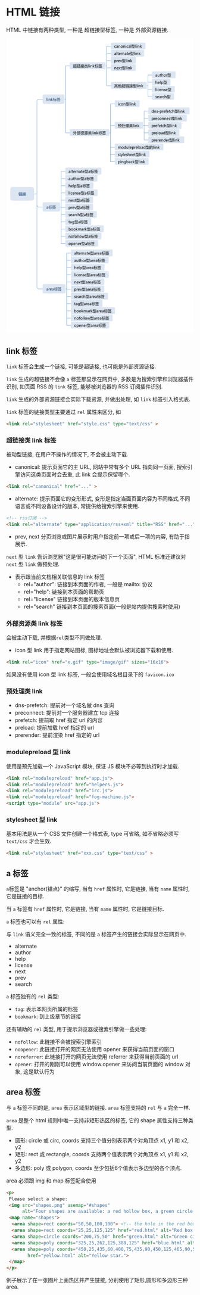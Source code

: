 # HTML 链接

HTML 中链接有两种类型, 一种是 超链接型标签, 一种是 外部资源链接.

![html链接分类](../imgs/html-link.png)


## link 标签

`link` 标签会生成一个链接, 可能是超链接, 也可能是外部资源链接.

`link` 生成的超链接不会像 `a` 标签那显示在网页中, 多数是为搜索引擎和浏览器插件识别, 如页面 RSS 的 `link` 标签, 能够被浏览器的 RSS 订阅插件识别.

`link` 生成的外部资源链接会实际下载资源, 并做出处理, 如 `link` 标签引入格式表.

`link` 标签的链接类型主要通过 `rel` 属性来区分, 如
```html
<link rel="stylesheet" href="style.css" type="text/css" >
```

### 超链接类 link 标签

被动型链接, 在用户不操作的情况下, 不会被主动下载.

- canonical: 提示页面它的主 URL, 网站中常有多个 URL 指向同一页面, 搜索引擎访问这类页面时会去重, 此 link 会提示保留哪个.
```html
<link rel="canonical" href="..." >
```

- alternate: 提示页面它的变形形式, 变形是指定当面页面内容为不同格式,不同语言或不同设备设计的版本, 常提供给搜索引擎来使用.
```html
<!-- rss订阅 -->
<link rel="alternate" type="application/rss+xml" title="RSS" href="..." >
```

- prev, next
分页浏览或图片展示时用户指定前一项或后一项的内容, 有助于指展示.

`next` 型 `link` 告诉浏览器"这是很可能访问的下一个页面", HTML 标准还建议对 `next` 型 `link` 做预处理.

- 表示跟当前文档相关联信息的 link 标签
  - rel="author": 链接到本页面的作者, 一般是 mailto: 协议
  - rel="help": 链接到本页面的帮助页
  - rel="license" 链接到本页面的版本信息页
  - rel="search" 链接到本页面的搜索页面(一般是站内提供搜索时使用)


### 外部资源类 link 标签

会被主动下载, 并根据`rel`类型不同做处理.

- icon 型 link
用于指定网站图标, 图标地址会默认被浏览器下载和使用.
```html
<link rel="icon" href="x.gif" type="image/gif" sizes="16x16">
```
如果没有使用 icon 型 link 标签, 一般会使用域名根目录下的 `favicon.ico`


### 预处理类 link

- dns-prefetch: 提前对一个域名做 dns 查询
- preconnect: 提前对一个服务器建立 tcp 连接
- prefetch: 提前取 href 指定 url 的内容
- preload: 提前加载 href 指定的 url
- prerender: 提前渲染 href 指定的 url

### modulepreload 型 link

使用是预先加载一个 JavaScript 模块, 保证 JS 模块不必等到执行时才加载.

```html
<link rel="modulepreload" href="app.js">
<link rel="modulepreload" href="helpers.js">
<link rel="modulepreload" href="irc.js">
<link rel="modulepreload" href="fog-machine.js">
<script type="module" src="app.js">
```

### stylesheet 型 link

基本用法是从一个 CSS 文件创建一个格式表, type 可省略, 如不省略必须写 `text/css` 才会生效.

```html
<link rel="stylesheet" href="xxx.css" type="text/css" >
```


## a 标签

`a`标签是 "anchor(锚点)" 的缩写, 当有 `href` 属性时, 它是链接, 当有 `name` 属性时, 它是链接的目标.

当 `a` 标签有 `href` 属性时, 它是链接, 当有 `name` 属性时, 它是链接目标.

`a` 标签也可以有 `rel` 属性:

与 `link` 语义完全一致的标签, 不同的是 `a` 标签产生的链接会实际显示在网页中.
- alternate
- author
- help
- license
- next
- prev
- search

`a` 标签独有的 `rel` 类型:

- `tag`: 表示本网页所属的标签
- `bookmark`: 到上级章节的链接

还有辅助的 `rel` 类型, 用于提示浏览器或搜索引擎做一些处理:

- `nofollow`: 此链接不会被搜索引擎索引
- `noopener`: 此链接打开的网页无法使用 opener 来获得当前页面的窗口
- `noreferrer`: 此链接打开的网页无法使用 referrer 来获得当前页面的 url
- `opener`: 打开的刚刚可以使用 window.opener 来访问当前页面的 window 对象, 这是默认行为

## area 标签
与 `a` 标签不同的是, `area` 表示区域型的链接.
`area` 标签支持的 `rel` 与 `a` 完全一样.

`area` 是整个 html 规则中唯一支持非矩形热区的标签, 它的 shape 属性支持三种类型.

- 圆形: circle 或 circ, coords 支持三个值分别表示两个对角顶点 x1, y1 和 x2, y2
- 矩形: rect 或 rectangle, coords 支持两个值表示两个对角顶点 x1, y1 和 x2, y2
- 多边形: poly 或 polygon, coords 至少包括6个值表示多边型的各个顶点.

area 必须跟 img 和 map 标签配合使用
```html
<p>
 Please select a shape:
 <img src="shapes.png" usemap="#shapes"
      alt="Four shapes are available: a red hollow box, a green circle, a blue triangle, and a yellow four-pointed star.">
 <map name="shapes">
  <area shape=rect coords="50,50,100,100"> <!-- the hole in the red box -->
  <area shape=rect coords="25,25,125,125" href="red.html" alt="Red box.">
  <area shape=circle coords="200,75,50" href="green.html" alt="Green circle.">
  <area shape=poly coords="325,25,262,125,388,125" href="blue.html" alt="Blue triangle.">
  <area shape=poly coords="450,25,435,60,400,75,435,90,450,125,465,90,500,75,465,60"
        href="yellow.html" alt="Yellow star.">
 </map>
</p>
```
例子展示了在一张图片上画热区并产生链接, 分别使用了矩形,圆形和多边形三种 area.






















